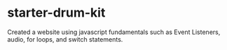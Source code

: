# starter-drum-kit
Created a website using javascript fundamentals such as Event Listeners, audio, for loops, and switch statements.
